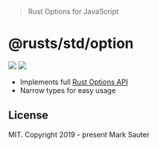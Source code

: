 > Rust Options for JavaScript

# @rusts/std/option


[![][ci-badge]][ci-url] [![][npm-badge]][npm-url]

* Implements full [Rust Options API](https://doc.rust-lang.org/std/option/enum.Option.html#methods)
* Narrow types for easy usage

## License

MIT. Copyright 2019 - present Mark Sauter


[ci-badge]: https://img.shields.io/circleci/project/github/marksauter/rusts-std/master.svg?style=flat-square
[ci-url]: https://circleci.com/gh/marksauter/rusts-std

[npm-badge]: https://img.shields.io/npm/v/@rusts/std.svg?style=flat-square
[npm-url]: https://www.npmjs.com/package/@rusts/std
